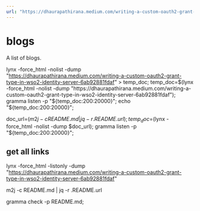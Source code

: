 ```yaml
---
url: "https://dhaurapathirana.medium.com/writing-a-custom-oauth2-grant-type-in-wso2-identity-server-6ab92881fdaf"
---
```


# blogs

A list of blogs.

lynx -force_html -nolist -dump "https://dhaurapathirana.medium.com/writing-a-custom-oauth2-grant-type-in-wso2-identity-server-6ab92881fdaf" > temp_doc;
temp_doc=$(lynx -force_html -nolist -dump "https://dhaurapathirana.medium.com/writing-a-custom-oauth2-grant-type-in-wso2-identity-server-6ab92881fdaf");
gramma listen -p "${temp_doc:200:20000}";
echo "${temp_doc:200:20000}";

doc_url=$(m2j -c README.md | jq -r .README.url);
temp_doc=$(lynx -force_html -nolist -dump $doc_url);
gramma listen -p "${temp_doc:200:20000}";

## get all links

lynx -force_html -listonly -dump "https://dhaurapathirana.medium.com/writing-a-custom-oauth2-grant-type-in-wso2-identity-server-6ab92881fdaf"

m2j -c README.md | jq -r .README.url

gramma check -p README.md;
